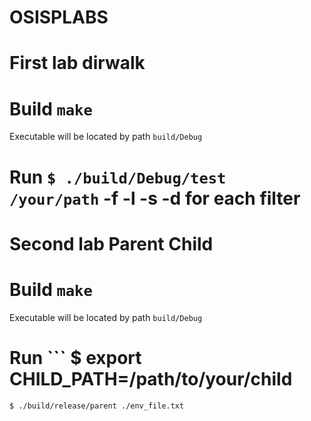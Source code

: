 # OSISPLABS
# First lab dirwalk
# Build ``` make ``` 
Executable will be located by path ```build/Debug```
# Run ``` $ ./build/Debug/test /your/path ``` -f -l -s -d for each filter
# Second lab Parent Child
# Build ``` make ```
Executable will be located by path ```build/Debug```
# Run ``` $ export CHILD_PATH=/path/to/your/child  
``` $ ./build/release/parent ./env_file.txt ```
